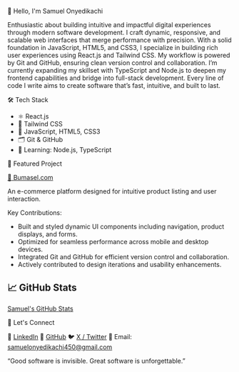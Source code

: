 👋 Hello, I'm Samuel Onyedikachi

 Enthusiastic about building intuitive and impactful digital experiences through modern software development.
I craft dynamic, responsive, and scalable web interfaces that merge performance with precision. With a solid foundation in JavaScript, HTML5, and CSS3, I specialize in building rich user experiences using React.js and Tailwind CSS. My workflow is powered by Git and GitHub, ensuring clean version control and collaboration. I’m currently expanding my skillset with TypeScript and Node.js to deepen my frontend capabilities and bridge into full-stack development. Every line of code I write aims to create software that’s fast, intuitive, and built to last.


🛠️ Tech Stack

- ⚛️ React.js
- 🎨 Tailwind CSS
- 🧰 JavaScript, HTML5, CSS3
- 🗂️ Git & GitHub
- 🧠 Learning: Node.js, TypeScript


 🚀 Featured Project

[🔗 Bumasel.com](https://bumasel.com)

An e-commerce platform designed for intuitive product listing and user interaction.

Key Contributions:

- Built and styled dynamic UI components including navigation, product displays, and forms.
- Optimized for seamless performance across mobile and desktop devices.
- Integrated Git and GitHub for efficient version control and collaboration.
- Actively contributed to design iterations and usability enhancements.


## 📈 GitHub Stats
[Samuel's GitHub Stats](https://github-readme-stats.vercel.app/api?username=SamuelOnyedikachi&show_icons=true&theme=radical)

🤝 Let's Connect

💼 [LinkedIn](https://www.linkedin.com/in/samuel-onyedikachi/)
🐙 [GitHub](https://github.com/SamuelOnyedikachi)
 🐦 [X / Twitter](https://x.com/Psalmuel00001)
 📧 Email: samuelonyedikachi450@gmail.com


“Good software is invisible. Great software is unforgettable.”



